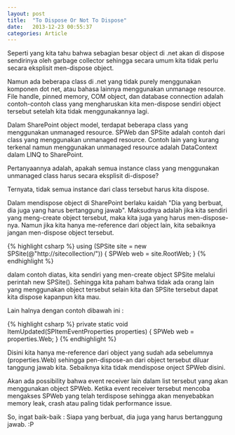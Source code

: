 ```yaml
---
layout: post
title:  "To Dispose Or Not To Dispose"
date:   2013-12-23 00:55:37
categories: Article
---
```


Seperti yang kita tahu bahwa sebagian besar object di .net akan di dispose sendirinya oleh garbage collector sehingga secara umum kita tidak perlu secara eksplisit men-dispose object.

Namun ada beberapa class di .net yang tidak purely menggunakan komponen dot net, atau bahasa lainnya menggunakan unmanage resource. File handle, pinned memory, COM object, dan database connection adalah contoh-contoh class yang mengharuskan kita men-dispose sendiri object tersebut setelah kita tidak menggunakannya lagi.

Dalam SharePoint object model, terdapat beberapa class yang menggunakan unmanaged resource. SPWeb dan SPSite adalah contoh dari class yang menggunakan unmanaged resource. Contoh lain yang kurang terkenal namun menggunakan unmanaged resource adalah DataContext dalam LINQ to SharePoint.

Pertanyaannya adalah, apakah semua instance class yang menggunakan unmanaged class harus secara eksplisit di-dispose?

Ternyata, tidak semua instance dari class tersebut harus kita dispose.

Dalam mendispose object di SharePoint berlaku kaidah "Dia yang berbuat, dia juga yang harus bertanggung jawab". Maksudnya adalah jika kita sendiri yang meng-create object tersebut, maka kita juga yang harus men-dispose-nya. Namun jika kita hanya me-reference dari object lain, kita sebaiknya jangan men-dispose object tersebut.

{% highlight csharp %}
using (SPSite site = new SPSite(@"http://sitecollection/"))
{
    SPWeb web = site.RootWeb;
}
{% endhighlight %}

dalam contoh diatas, kita sendiri yang men-create object SPSite melalui perintah new SPSite(). Sehingga kita paham bahwa tidak ada orang lain yang menggunakan object tersebut selain kita dan SPSite tersebut dapat kita dispose kapanpun kita mau.

Lain halnya dengan contoh dibawah ini :

{% highlight csharp %}
private static void ItemUpdated(SPItemEventProperties properties)
{
    SPWeb web = properties.Web;
}
{% endhighlight %}

Disini kita hanya me-reference dari object yang sudah ada sebelumnya (properties.Web) sehingga pen-dispose-an dari object tersebut diluar tanggung jawab kita. Sebaiknya kita tidak mendispose onject SPWeb disini.

Akan ada possibility bahwa event receiver lain dalam list tersebut yang akan menggunakan object SPWeb. Ketika event receiver tersebut mencoba mengakses SPWeb yang telah terdispose sehingga akan menyebabkan memory leak, crash atau paling tidak performance issue.

So, ingat baik-baik : Siapa yang berbuat, dia juga yang harus bertanggung jawab. :P